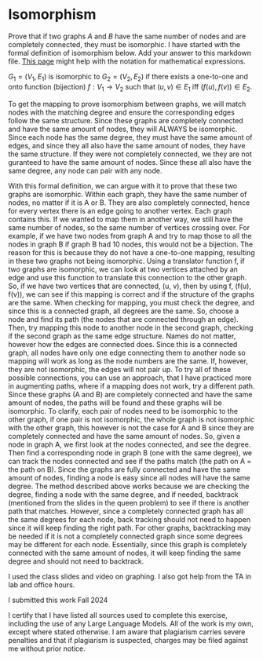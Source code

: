 # Isomorphism

Prove that if two graphs $A$ and $B$ have the same number of nodes and are
completely connected, they must be isomorphic. I have started with the formal
definition of isomorphism below. Add your answer to this markdown file. [This
page](https://docs.github.com/en/get-started/writing-on-github/working-with-advanced-formatting/writing-mathematical-expressions)
might help with the notation for mathematical expressions.

$G_1=(V_1 , E_1)$ is isomorphic to $G_2 = (V_2, E_2)$ if there exists a
one-to-one and onto function (bijection) $f: V_1 \rightarrow V_2$ such that $(u,v)
\in E_1$ iff $(f(u),f(v)) \in E_2$.

To get the mapping to prove isomorphism between graphs, we will match nodes with the matching degree and ensure the corresponding edges follow the same structure. Since these graphs are completely connected and have the same amount of nodes, they will ALWAYS be isomorphic. Since each node has the same degree, they must have the same amount of edges, and since they all also have the same amount of nodes, they have the same structure. If they were not completely connected, we they are not guranteed to have the same amount of nodes. Since these all also have the same degree, any node can pair with any node. 

With this formal definition, we can argue with it to prove that these two graphs are isomorphic. Within each graph, they have the same number of nodes, no matter if it is A or B. They are also completely connected, hence for every vertex there is an edge going to another vertex. Each graph contains this. If we wanted to map them in another way, we still have the same number of nodes, so the same number of vertices crossing over. For example, if we have two nodes from graph A and try to map those to all the nodes in graph B if graph B had 10 nodes, this would not be a bijection. The reason for this is because they do not have a one-to-one mapping, resulting in these two graphs not being isomorphic. Using a translator function f, if two graphs are isomorphic, we can look at two vertices attached by an edge and use this function to translate this connection to the other graph. So, if we have two vertices that are connected, (u, v), then by using f, (f(u), f(v)), we can see if this mapping is correct and if the structure of the graphs are the same. When checking for mapping, you must check the degree, and since this is a connected graph, all degrees are the same. So, choose a node and find its path (the nodes that are connected through an edge). Then, try mapping this node to another node in the second graph, checking if the second graph as the same edge structure. Names do not matter, however how the edges are connected does. Since this is a connected graph, all nodes have only one edge connecting them to another node so mapping will work as long as the node numbers are the same. If, however, they are not isomorphic, the edges will not pair up. To try all of these possible connections, you can use an approach, that I have practiced more in augmenting paths, where if a mapping does not work, try a different path. Since these graphs (A and B) are completely connected and have the same amount of nodes, the paths will be found and these graphs will be isomorphic. To clarify, each pair of nodes need to be isomorphic to the other graph, if one pair is not isomorphic, the whole graph is not isomorphic with the other graph, this however is not the case for A and B since they are completely connected and have the same amount of nodes. So, given a node in graph A, we first look at the nodes connected, and see the degree. Then find a corresponding node in graph B (one with the same degree), we can track the nodes  connected and see if the paths match (the path on A = the path on B). Since the graphs are fully connected and have the same amount of nodes, finding a node is easy since all nodes will have the same degree. The method described above works because we are checking the degree, finding a node with the same degree, and if needed, backtrack (mentioned from the slides in the queen problem) to see if there is another path that matches. However, since a completely connected graph has all the same degrees for each node, back tracking should not need to happen since it will keep finding the right path. For other graphs, backtracking may be needed if it is not a completely connected graph since some degrees may be different for each node. Essentially, since this graph is completely connected  with the same amount of nodes, it will keep finding the same degree and should not need to backtrack.


I used the class slides and video on graphing. I also got help from the TA in lab and office hours.

I submitted this work Fall 2024

I certify that I have listed all sources used to complete this exercise, including the use of any Large Language Models. All of the work is my own, except where stated otherwise. I am aware that plagiarism carries severe penalties and that if plagiarism is suspected, charges may be filed against me without prior notice.
